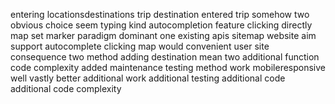 entering locationsdestinations trip destination entered trip somehow two obvious choice seem typing kind autocompletion feature clicking directly map set marker paradigm dominant one existing apis sitemap website aim support autocomplete clicking map would convenient user site consequence two method adding destination mean two additional function code complexity added maintenance testing method work mobileresponsive well vastly better additional work additional testing additional code additional code complexity